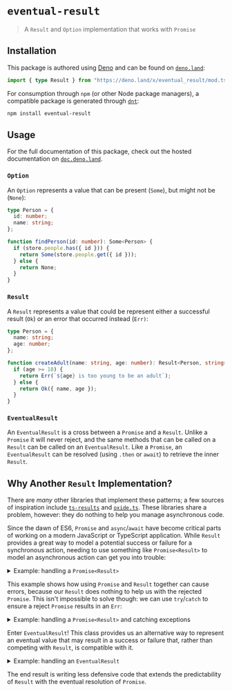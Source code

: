 # `eventual-result`

> A `Result` and `Option` implementation that works with `Promise`

## Installation

This package is authored using [Deno](https://deno.land) and can be found on
[`deno.land`](https://deno.land/x/eventual_result):

```ts
import { type Result } from "https://deno.land/x/eventual_result/mod.ts";
```

For consumption through `npm` (or other Node package managers), a compatible
package is generated through [`dnt`](https://github.com/denoland/dnt):

```bash
npm install eventual-result
```

## Usage

For the full documentation of this package, check out the hosted documentation
on [`doc.deno.land`][docs].

### `Option`

An `Option` represents a value that can be present (`Some`), but might not be
(`None`):

```typescript
type Person = {
  id: number;
  name: string;
};

function findPerson(id: number): Some<Person> {
  if (store.people.has({ id })) {
    return Some(store.people.get({ id }));
  } else {
    return None;
  }
}
```

### `Result`

A `Result` represents a value that could be represent either a successful result
(`Ok`) or an error that occurred instead (`Err)`:

```typescript
type Person = {
  name: string;
  age: number;
};

function createAdult(name: string, age: number): Result<Person, string> {
  if (age >= 18) {
    return Err(`${age} is too young to be an adult`);
  } else {
    return Ok({ name, age });
  }
}
```

### `EventualResult`

An `EventualResult` is a cross between a `Promise` and a `Result`. Unlike a
`Promise` it will never reject, and the same methods that can be called on a
`Result` can be called on an `EventualResult`. Like a `Promise`, an
`EventualResult` can be resolved (using `.then` or `await`) to retrieve the
inner `Result`.

## Why Another `Result` Implementation?

There are _many_ other libraries that implement these patterns; a few sources of
inspiration include [`ts-results`](https://github.com/vultix/ts-results) and
[`oxide.ts`](https://github.com/traverse1984/oxide.ts). These libraries share a
problem, however: they do nothing to help you manage asynchronous code.

Since the dawn of ES6, `Promise` and `async`/`await` have become critical parts
of working on a modern JavaScript or TypeScript application. While `Result`
provides a great way to model a potential success or failure for a synchronous
action, needing to use something like `Promise<Result>` to model an asynchronous
action can get you into trouble:

<details>
  <summary>Example: handling a <code>Promise&lt;Result&gt;</code></summary>
  <p>

Let's suppose that we want to read a file asynchronously and then validate it to
produce a `Result`. That might look something like this:

```typescript
import { readFile } from "node:fs/promises";

declare function isValid(content: string): boolean;

function validateFile(content: string): Result<string, string> {
  if (isValid(content)) {
    return Ok(content);
  } else {
    return Err("The file content is not valid");
  }
}

async function readValidFile(path: string): Promise<Result<string, string>> {
  const content = await readFile(path);

  return validateFile(content);
}

// Let's say that `path/to/file.txt` points to a location that does not exist
const potentiallyValidFile = await readValidFile("path/to/file.txt");
```

What happens here? An exception will be thrown! Even though we want to be using
`Result` to model an error state, `readFile` doesn't know anything about that;
the `await`ed promise rejects and an exception is thrown.

</p></details>

This example shows how using `Promise` and `Result` together can cause errors,
because our `Result` does nothing to help us with the rejected `Promise`. This
isn't impossible to solve though: we can use `try`/`catch` to ensure a reject
`Promise` results in an `Err`:

<details>
  <summary>Example: handling a <code>Promise&lt;Result&gt;</code> and catching exceptions</summary>
  <p>

Let's improve on our last example by ensuring that an error from `readFile`
doesn't cause `readValidFile` to result in a rejected `Promise`!

```typescript
import { readFile } from "node:fs/promises";

declare function isValid(content: string): boolean;

function validateFile(content: string): Result<string, string> {
  if (isValid(content)) {
    return Ok(content);
  } else {
    return Err("The file content is not valid");
  }
}

async function readValidFile(path: string): Promise<Result<string, string>> {
  try {
    const content = await readFile(path);

    return validateFile(content);
  } catch (e: unknown) {
    return Err(String(e));
  }
}

// Let's say that `path/to/file.txt` points to a location that does not exist
const potentiallyValidFile = await readValidFile("path/to/file.txt");
```

What happens this time? Rather than throwing an exception, we get a resolution
to an `Err`. Success!

But... can we do better? What are some problems with the code above?

- Having to defensively wrap every asynchronous function in a `try`/`catch`
  doesn't feel good. While we _do_ want to be exhaustive about handling errors,
  we _don't_ want to have to write defensive code. Additionally, when you are
  working in a codebase that has adopted the `Result` pattern, these locations
  where `try`/`catch` are required to wrap third-party code really stand out.
- We lose the top-to-bottom readability of the `readValidFile` function. The
  error handling for `readFile` is way down at the bottom instead of being
  anywhere near the actual function call.

What might a solution to these problems look like?

</p></details>

Enter `EventualResult`! This class provides us an alternative way to represent
an eventual value that may result in a success or failure that, rather than
competing with `Result`, is compatible with it.

<details>
  <summary>Example: handling an <code>EventualResult</code></summary>
  <p>

Let's look at the same example, but this time making use of an `EventualResult`
instead of a `Promise<Result>`:

```typescript
import { readFile } from "node:fs/promises";

declare function isValid(content: string): boolean;

function validateFile(content: string): Result<string, string> {
  if (isValid(content)) {
    return Ok(content);
  } else {
    return Err("The file content is not valid");
  }
}

function readValidFile(path: string): EventualResult<string> {
  return new EventualResult(readFile(path)).andThen((content) =>
    validateFile(content)
  );
}

// Let's say that `path/to/file.txt` points to a location that does not exist
const eventualPotentiallyValidFile = readValidFile("path/to/file.txt");
```

What has changed?

1. We no longer need specific `try`/`catch` wrapping around `readFile`; by
   passing it through `EventualResult`, we no longer end up with a `Promise`
   that can reject. If an error during the file read occurs, the
   `EventualResult` will resolve to an `Err`.
2. We don't need any conditional logic when validating the file that handles
   what to do when the file read failed. `EventualResult` implements most of the
   same methods that `Result` does, we can lean on our existing knowledge about
   working with `Result` to only validate the contents if the file read
   _eventually_ results in an `Ok`.

</p></details>

The end result is writing less defensive code that extends the predictability of
`Result` with the eventual resolution of `Promise`.

[docs]: https://doc.deno.land/https://deno.land/x/eventual_result/mod.ts

